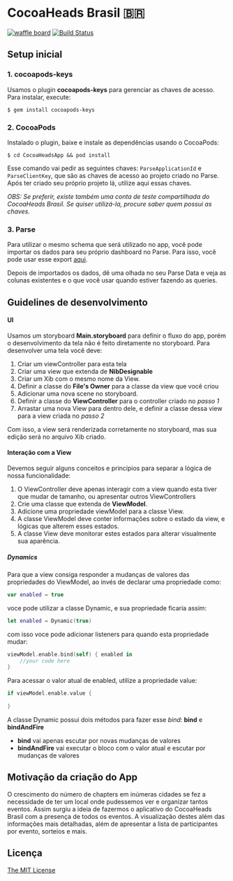 # CocoaHeads Brasil 🇧🇷

[![waffle board](https://img.shields.io/badge/waffle-board-blue.svg)](https://waffle.io/CocoaHeadsBrasil/CocoaHeadsApp)
[![Build Status](https://travis-ci.org/CocoaHeadsBrasil/CocoaHeadsApp.svg?branch=master)](https://travis-ci.org/CocoaHeadsBrasil/CocoaHeadsApp)

## Setup inicial

### 1. cocoapods-keys
Usamos o plugin **cocoapods-keys** para gerenciar as chaves de acesso. Para instalar, execute:

```
$ gem install cocoapods-keys
```

### 2. CocoaPods
Instalado o plugin, baixe e instale as dependências usando o CocoaPods:

```
$ cd CocoaHeadsApp && pod install
```

Esse comando vai pedir as seguintes chaves: `ParseApplicationId` e `ParseClientKey`, que são as chaves de acesso ao projeto criado no Parse. Após ter criado seu próprio projeto lá, utilize aqui essas chaves.

*OBS: Se preferir, existe também uma conta de teste compartilhada do CocoaHeads Brasil. Se quiser utilizá-la, procure saber quem possui as chaves.*

### 3. Parse
Para utilizar o mesmo schema que será utilizado no app, você pode importar os dados para seu próprio dashboard no Parse. Para isso, você pode usar esse export [aqui](http://cl.ly/0a021W3Y0D42).

Depois de importados os dados, dê uma olhada no seu Parse Data e veja as colunas existentes e o que você usar quando estiver fazendo as queries.


## Guidelines de desenvolvimento

#### UI
Usamos um storyboard **Main.storyboard** para definir o fluxo do app, porém o desenvolvimento da tela não é feito diretamente no storyboard. Para desenvolver uma tela você deve:

1. Criar um viewController para esta tela
2. Criar uma view que extenda de **NibDesignable**
3. Criar um Xib com o mesmo nome da View.
4. Definir a classe do **File's Owner** para a classe da view que você criou
5. Adicionar uma nova scene no storyboard.
6. Definir a classe do **ViewController** para o controller criado no *passo 1*
7. Arrastar uma nova View para dentro dele, e definir a classe dessa view para a view criada no *passo 2*

Com isso, a view será renderizada corretamente no storyboard, mas sua edição será no arquivo Xib criado.

#### Interação com a View
Devemos seguir alguns conceitos e princípios para separar a lógica de nossa funcionalidade:

1. O ViewController deve apenas interagir com a view quando esta tiver que mudar de tamanho, ou apresentar outros ViewControllers
2. Crie uma classe que extenda de **ViewModel**.
3. Adicione uma propriedade viewModel para a classe View.
4. A classe ViewModel deve conter informações sobre o estado da view, e lógicas que alterem esses estados.
5. A classe View deve monitorar estes estados para alterar visualmente sua aparência.

##### Dynamics
Para que a view consiga responder a mudanças de valores das propriedades do ViewModel, ao invés de declarar uma propriedade como:

```swift
var enabled = true
```

voce pode utilizar a classe Dynamic, e sua propriedade ficaria assim:

```swift
let enabled = Dynamic(true)
```

com isso voce pode adicionar listeners para quando esta propriedade mudar:

```swift
viewModel.enable.bind(self) { enabled in
	//your code here
}
```

Para acessar o valor atual de enabled, utilize a propriedade value:

```swift
if viewModel.enable.value {
	
}
```

A classe Dynamic possui dois métodos para fazer esse *bind*: **bind** e **bindAndFire**

* **bind** vai apenas escutar por novas mudanças de valores
* **bindAndFire** vai executar o bloco com o valor atual e escutar por mudanças de valores 

## Motivação da criação do App
O crescimento do número de chapters em inúmeras cidades se fez a necessidade de ter um local onde pudessemos ver e organizar tantos eventos. Assim surgiu a ideia de fazermos o aplicativo do CocoaHeads Brasil com a presença de todos os eventos. A visualização destes além das informações mais detalhadas, além de apresentar a lista de participantes por evento, sorteios e mais.

## Licença
[The MIT License](https://raw.githubusercontent.com/CocoaHeadsBrasil/CocoaHeadsApp/master/LICENSE)
